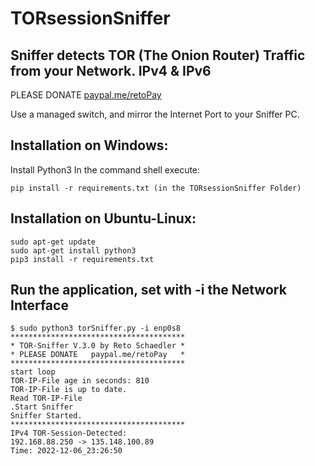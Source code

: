 # TORsessionSniffer
## Sniffer detects TOR (The Onion Router) Traffic from your Network. IPv4 &amp; IPv6

PLEASE DONATE [paypal.me/retoPay](https://paypal.me/retoPay)

Use a managed switch, and mirror the Internet Port to your Sniffer PC.
## Installation on Windows:
Install Python3
In the command shell execute: 
```
pip install -r requirements.txt (in the TORsessionSniffer Folder)
```
## Installation on Ubuntu-Linux: 
```
sudo apt-get update
sudo apt-get install python3
pip3 install -r requirements.txt
```
## Run the application, set with -i the Network Interface
```
$ sudo python3 torSniffer.py -i enp0s8
***************************************
* TOR-Sniffer V.3.0 by Reto Schaedler *
* PLEASE DONATE   paypal.me/retoPay   *
***************************************
start loop
TOR-IP-File age in seconds: 810
TOR-IP-File is up to date.
Read TOR-IP-File
.Start Sniffer
Sniffer Started.
***************************************
IPv4 TOR-Session-Detected:
192.168.88.250 -> 135.148.100.89
Time: 2022-12-06_23:26:50

```
